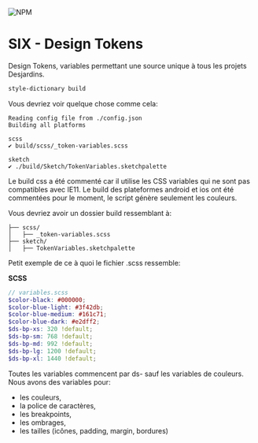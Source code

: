 ![NPM](https://img.shields.io/npm/v/six-design-tokens.svg?color=forest&style=for-the-badge)
# SIX - Design Tokens


Design Tokens, variables permettant une source unique à tous les projets Desjardins.
```bash
style-dictionary build
```

Vous devriez voir quelque chose comme cela:
```
Reading config file from ./config.json
Building all platforms

scss
✔︎ build/scss/_token-variables.scss

sketch
✔︎ ./build/Sketch/TokenVariables.sketchpalette

```

Le build css a été commenté car il utilise les CSS variables qui ne sont pas compatibles avec IE11. 
Le build des plateformes android et ios ont été commentées pour le moment, le script génère seulement les couleurs.

Vous devriez avoir un dossier build ressemblant à:

```
├── scss/
│   ├── _token-variables.scss
├── sketch/
│   ├── TokenVariables.sketchpalette
```

Petit exemple de ce à quoi le fichier .scss ressemble:

**SCSS**
```scss
// variables.scss
$color-black: #000000;
$color-blue-light: #3f42db;
$color-blue-medium: #161c71;
$color-blue-dark: #e2dff2;
$ds-bp-xs: 320 !default;
$ds-bp-sm: 768 !default;
$ds-bp-md: 992 !default;
$ds-bp-lg: 1200 !default;
$ds-bp-xl: 1440 !default;
```
Toutes les variables commencent par ds- sauf les variables de couleurs.
Nous avons des variables pour:
- les couleurs,
- la police de caractères,
- les breakpoints,
- les ombrages,
- les tailles (icônes, padding, margin, bordures)
